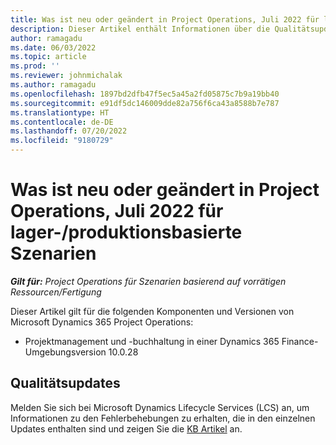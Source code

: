 ```yaml
---
title: Was ist neu oder geändert in Project Operations, Juli 2022 für lager-/produktionsbasierte Szenarien
description: Dieser Artikel enthält Informationen über die Qualitätsupdates, die in der Version von Microsoft Dynamics 365 Project Operations vom Juli 2022 für Szenarien basierend auf vorrätigen Ressourcen/Fertigung verfügbar sind.
author: ramagadu
ms.date: 06/03/2022
ms.topic: article
ms.prod: ''
ms.reviewer: johnmichalak
ms.author: ramagadu
ms.openlocfilehash: 1897bd2dfb47f5ec5a45a2fd05875c7b9a19bb40
ms.sourcegitcommit: e91df5dc146009dde82a756f6ca43a8588b7e787
ms.translationtype: HT
ms.contentlocale: de-DE
ms.lasthandoff: 07/20/2022
ms.locfileid: "9180729"
---
```

# <a name="whats-new-or-changed-in-project-operations-july-2022-for-stockedproduction-based-scenarios"></a>Was ist neu oder geändert in Project Operations, Juli 2022 für lager-/produktionsbasierte Szenarien

_**Gilt für:** Project Operations für Szenarien basierend auf vorrätigen Ressourcen/Fertigung_

Dieser Artikel gilt für die folgenden Komponenten und Versionen von Microsoft Dynamics 365 Project Operations:

- Projektmanagement und -buchhaltung in einer Dynamics 365 Finance-Umgebungsversion 10.0.28

## <a name="quality-updates"></a>Qualitätsupdates

Melden Sie sich bei Microsoft Dynamics Lifecycle Services (LCS) an, um Informationen zu den Fehlerbehebungen zu erhalten, die in den einzelnen Updates enthalten sind und zeigen Sie die [KB Artikel](https://fix.lcs.dynamics.com/Issue/Details?bugId=694438) an.
